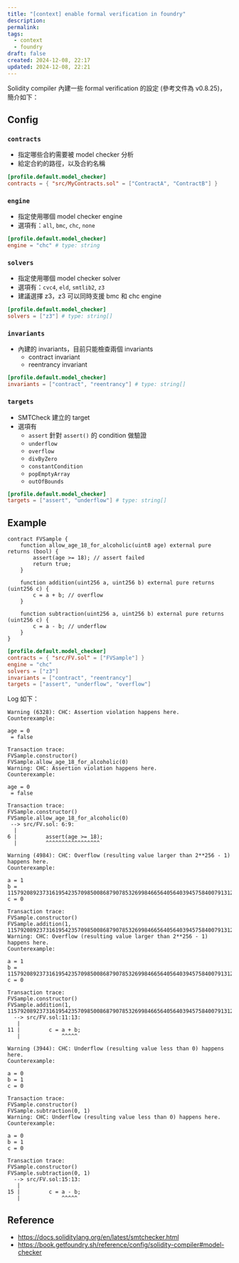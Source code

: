```yaml
---
title: "[context] enable formal verification in foundry"
description: 
permalink: 
tags:
  - context
  - foundry
draft: false
created: 2024-12-08, 22:17
updated: 2024-12-08, 22:21
---
```

Solidity compiler 內建一些 formal verification 的設定 (參考文件為 v0.8.25)，簡介如下：

## Config

### `contracts`

- 指定哪些合約需要被 model checker 分析
- 給定合約的路徑，以及合約名稱

```toml
[profile.default.model_checker]
contracts = { "src/MyContracts.sol" = ["ContractA", "ContractB"] }
```

### `engine`

- 指定使用哪個 model checker engine
- 選項有：`all`, `bmc`, `chc`, `none`

```toml
[profile.default.model_checker]
engine = "chc" # type: string
```

### `solvers`

- 指定使用哪個 model checker solver
- 選項有：`cvc4`, `eld`, `smtlib2`, `z3`
- 建議選擇 z3，z3 可以同時支援 bmc 和 chc engine

```toml
[profile.default.model_checker]
solvers = ["z3"] # type: string[]
```

### `invariants`

- 內建的 invariants，目前只能檢查兩個 invariants
  - contract invariant
  - reentrancy invariant

```toml
[profile.default.model_checker]
invariants = ["contract", "reentrancy"] # type: string[]
```

### `targets`

- SMTCheck 建立的 target
- 選項有
  - `assert` 針對 `assert()` 的 condition 做驗證
  - `underflow`
  - `overflow`
  - `divByZero`
  - `constantCondition`
  - `popEmptyArray`
  - `outOfBounds`

```toml
[profile.default.model_checker]
targets = ["assert", "underflow"] # type: string[]
```

## Example

```solidity
contract FVSample {
    function allow_age_18_for_alcoholic(uint8 age) external pure returns (bool) {
        assert(age >= 18); // assert failed
        return true;
    }

    function addition(uint256 a, uint256 b) external pure returns (uint256 c) {
        c = a + b; // overflow
    }

    function subtraction(uint256 a, uint256 b) external pure returns (uint256 c) {
        c = a - b; // underflow
    }
}
```

```toml
[profile.default.model_checker]
contracts = { "src/FV.sol" = ["FVSample"] }
engine = "chc"
solvers = ["z3"]
invariants = ["contract", "reentrancy"]
targets = ["assert", "underflow", "overflow"]
```

Log 如下：

```console
Warning (6328): CHC: Assertion violation happens here.
Counterexample:

age = 0
 = false

Transaction trace:
FVSample.constructor()
FVSample.allow_age_18_for_alcoholic(0)
Warning: CHC: Assertion violation happens here.
Counterexample:

age = 0
 = false

Transaction trace:
FVSample.constructor()
FVSample.allow_age_18_for_alcoholic(0)
 --> src/FV.sol: 6:9:
  |
6 |         assert(age >= 18);
  |         ^^^^^^^^^^^^^^^^^

Warning (4984): CHC: Overflow (resulting value larger than 2**256 - 1) happens here.
Counterexample:

a = 1
b = 115792089237316195423570985008687907853269984665640564039457584007913129639935
c = 0

Transaction trace:
FVSample.constructor()
FVSample.addition(1, 115792089237316195423570985008687907853269984665640564039457584007913129639935)
Warning: CHC: Overflow (resulting value larger than 2**256 - 1) happens here.
Counterexample:

a = 1
b = 115792089237316195423570985008687907853269984665640564039457584007913129639935
c = 0

Transaction trace:
FVSample.constructor()
FVSample.addition(1, 115792089237316195423570985008687907853269984665640564039457584007913129639935)
  --> src/FV.sol:11:13:
   |
11 |         c = a + b;
   |             ^^^^^

Warning (3944): CHC: Underflow (resulting value less than 0) happens here.
Counterexample:

a = 0
b = 1
c = 0

Transaction trace:
FVSample.constructor()
FVSample.subtraction(0, 1)
Warning: CHC: Underflow (resulting value less than 0) happens here.
Counterexample:

a = 0
b = 1
c = 0

Transaction trace:
FVSample.constructor()
FVSample.subtraction(0, 1)
  --> src/FV.sol:15:13:
   |
15 |         c = a - b;
   |             ^^^^^
```

## Reference

- https://docs.soliditylang.org/en/latest/smtchecker.html
- https://book.getfoundry.sh/reference/config/solidity-compiler#model-checker
